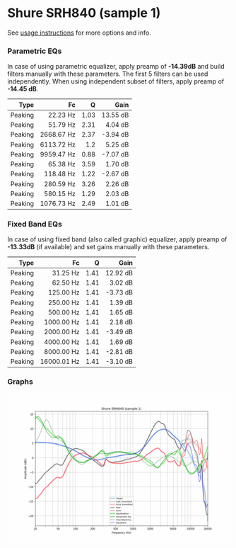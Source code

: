 # Shure SRH840 (sample 1)
See [usage instructions](https://github.com/jaakkopasanen/AutoEq#usage) for more options and info.

### Parametric EQs
In case of using parametric equalizer, apply preamp of **-14.39dB** and build filters manually
with these parameters. The first 5 filters can be used independently.
When using independent subset of filters, apply preamp of **-14.45 dB**.

| Type    | Fc         |    Q | Gain     |
|--------:|-----------:|-----:|---------:|
| Peaking | 22.23 Hz   | 1.03 | 13.55 dB |
| Peaking | 51.79 Hz   | 2.31 | 4.04 dB  |
| Peaking | 2668.67 Hz | 2.37 | -3.94 dB |
| Peaking | 6113.72 Hz | 1.2  | 5.25 dB  |
| Peaking | 9959.47 Hz | 0.88 | -7.07 dB |
| Peaking | 65.38 Hz   | 3.59 | 1.70 dB  |
| Peaking | 118.48 Hz  | 1.22 | -2.67 dB |
| Peaking | 280.59 Hz  | 3.26 | 2.26 dB  |
| Peaking | 580.15 Hz  | 1.29 | 2.03 dB  |
| Peaking | 1076.73 Hz | 2.49 | 1.01 dB  |

### Fixed Band EQs
In case of using fixed band (also called graphic) equalizer, apply preamp of **-13.33dB**
(if available) and set gains manually with these parameters.

| Type    | Fc          |    Q | Gain     |
|--------:|------------:|-----:|---------:|
| Peaking | 31.25 Hz    | 1.41 | 12.92 dB |
| Peaking | 62.50 Hz    | 1.41 | 3.02 dB  |
| Peaking | 125.00 Hz   | 1.41 | -3.73 dB |
| Peaking | 250.00 Hz   | 1.41 | 1.39 dB  |
| Peaking | 500.00 Hz   | 1.41 | 1.65 dB  |
| Peaking | 1000.00 Hz  | 1.41 | 2.18 dB  |
| Peaking | 2000.00 Hz  | 1.41 | -3.49 dB |
| Peaking | 4000.00 Hz  | 1.41 | 1.69 dB  |
| Peaking | 8000.00 Hz  | 1.41 | -2.81 dB |
| Peaking | 16000.01 Hz | 1.41 | -3.10 dB |

### Graphs
![](./Shure%20SRH840%20(sample%201).png)